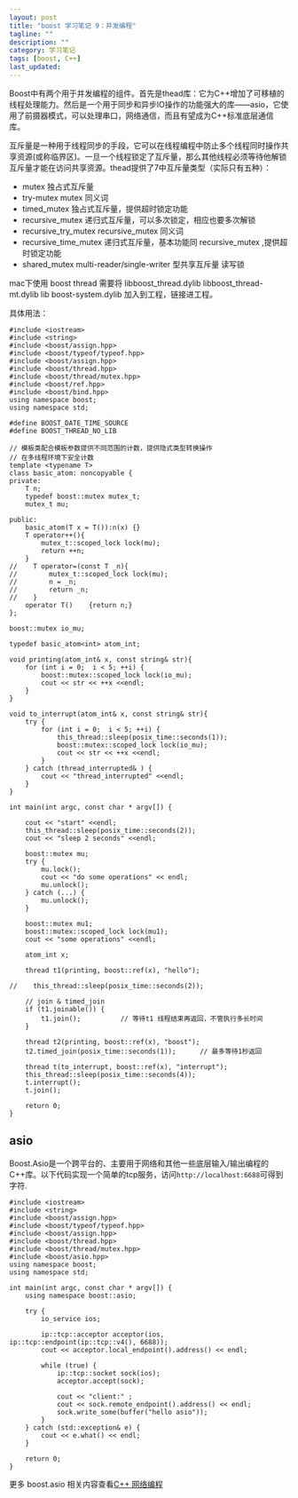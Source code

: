 ```yaml
---
layout: post
title: "boost 学习笔记 9：并发编程"
tagline: ""
description: ""
category: 学习笔记
tags: [boost, C++]
last_updated: 
---
```


Boost中有两个用于并发编程的组件。首先是thead库：它为C++增加了可移植的线程处理能力。然后是一个用于同步和异步IO操作的功能强大的库——asio，它使用了前摄器模式，可以处理串口，网络通信，而且有望成为C++标准底层通信库。

互斥量是一种用于线程同步的手段，它可以在线程编程中防止多个线程同时操作共享资源(或称临界区)。一旦一个线程锁定了互斥量，那么其他线程必须等待他解锁互斥量才能在访问共享资源。thead提供了7中互斥量类型（实际只有五种）：

- mutex 独占式互斥量
- try-mutex mutex 同义词
- timed_mutex 独占式互斥量，提供超时锁定功能
- recursive_mutex  递归式互斥量，可以多次锁定，相应也要多次解锁
- recursive_try_mutex recursive_mutex 同义词
- recursive_time_mutex 递归式互斥量，基本功能同 recursive_mutex ,提供超时锁定功能
- shared_mutex  multi-reader/single-writer 型共享互斥量 读写锁

mac下使用 boost thread 需要将 libboost_thread.dylib   libboost_thread-mt.dylib lib boost-system.dylib 加入到工程，链接进工程。

具体用法：

    #include <iostream>
    #include <string>
    #include <boost/assign.hpp>
    #include <boost/typeof/typeof.hpp>
    #include <boost/assign.hpp>
    #include <boost/thread.hpp>
    #include <boost/thread/mutex.hpp>
    #include <boost/ref.hpp>
    #include <boost/bind.hpp>
    using namespace boost;
    using namespace std;

    #define BOOST_DATE_TIME_SOURCE
    #define BOOST_THREAD_NO_LIB

    // 模板类配合模板参数提供不同范围的计数，提供隐式类型转换操作
    // 在多线程环境下安全计数
    template <typename T>
    class basic_atom: noncopyable {
    private:
        T n;
        typedef boost::mutex mutex_t;
        mutex_t mu;

    public:
        basic_atom(T x = T()):n(x) {}
        T operator++(){
            mutex_t::scoped_lock lock(mu);
            return ++n;
        }
    //    T operator=(const T _n){
    //        mutex_t::scoped_lock lock(mu);
    //        n = _n;
    //        return _n;
    //    }
        operator T()    {return n;}
    };

    boost::mutex io_mu;

    typedef basic_atom<int> atom_int;

    void printing(atom_int& x, const string& str){
        for (int i = 0;  i < 5; ++i) {
            boost::mutex::scoped_lock lock(io_mu);
            cout << str << ++x <<endl;
        }
    }

    void to_interrupt(atom_int& x, const string& str){
        try {
            for (int i = 0;  i < 5; ++i) {
                this_thread::sleep(posix_time::seconds(1));
                boost::mutex::scoped_lock lock(io_mu);
                cout << str << ++x <<endl;
            }
        } catch (thread_interrupted& ) {
            cout << "thread_interrupted" <<endl;
        }
    }

    int main(int argc, const char * argv[]) {

        cout << "start" <<endl;
        this_thread::sleep(posix_time::seconds(2));
        cout << "sleep 2 seconds" <<endl;

        boost::mutex mu;
        try {
            mu.lock();
            cout << "do some operations" << endl;
            mu.unlock();
        } catch (...) {
            mu.unlock();
        }

        boost::mutex mu1;
        boost::mutex::scoped_lock lock(mu1);
        cout << "some operations" <<endl;

        atom_int x;

        thread t1(printing, boost::ref(x), "hello");

    //    this_thread::sleep(posix_time::seconds(2));

        // join & timed_join
        if (t1.joinable()) {
            t1.join();          // 等待t1 线程结束再返回，不管执行多长时间
        }

        thread t2(printing, boost::ref(x), "boost");
        t2.timed_join(posix_time::seconds(1));      // 最多等待1秒返回

        thread t(to_interrupt, boost::ref(x), "interrupt");
        this_thread::sleep(posix_time::seconds(4));
        t.interrupt();
        t.join();

        return 0;
    }


## asio

Boost.Asio是一个跨平台的、主要用于网络和其他一些底层输入/输出编程的C++库。以下代码实现一个简单的tcp服务，访问`http://localhost:6688`可得到字符.

    #include <iostream>
    #include <string>
    #include <boost/assign.hpp>
    #include <boost/typeof/typeof.hpp>
    #include <boost/assign.hpp>
    #include <boost/thread.hpp>
    #include <boost/thread/mutex.hpp>
    #include <boost/asio.hpp>
    using namespace boost;
    using namespace std;

    int main(int argc, const char * argv[]) {
        using namespace boost::asio;

        try {
            io_service ios;

            ip::tcp::acceptor acceptor(ios, ip::tcp::endpoint(ip::tcp::v4(), 6688));
            cout << acceptor.local_endpoint().address() << endl;

            while (true) {
                ip::tcp::socket sock(ios);
                acceptor.accept(sock);

                cout << "client:" ;
                cout << sock.remote_endpoint().address() << endl;
                sock.write_some(buffer("hello asio"));
            }
        } catch (std::exception& e) {
            cout << e.what() << endl;
        }

        return 0;
    }

更多 boost.asio 相关内容查看[C++ 网络编程](https://mmoaay.gitbooks.io/boost-asio-cpp-network-programming-chinese/content/index.html)